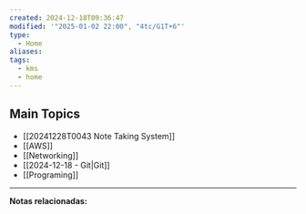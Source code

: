 ```yaml
---
created: 2024-12-18T09:36:47
modified: '"2025-01-02 22:00", "4tc/G1T+6"'
type:
  - Home
aliases: 
tags:
  - kms
  - home
---
```

## Main Topics

- [[20241228T0043 Note Taking System]]
- [[AWS]]
- [[Networking]]
- [[2024-12-18 - Git|Git]]
- [[Programing]]


--- 
 **Notas relacionadas:**

